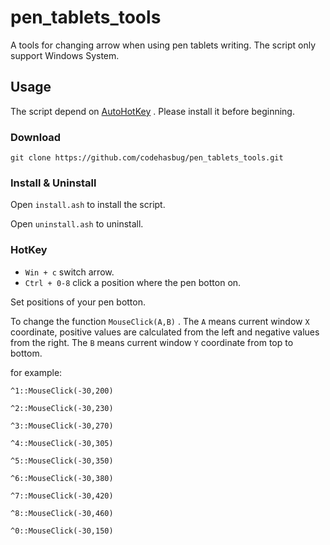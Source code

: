 # pen_tablets_tools

A tools for changing arrow when using pen tablets writing. The script only support Windows System.

## Usage

The script depend on [AutoHotKey](https://www.autohotkey.com/) . Please install it before beginning.

### Download

```shell
git clone https://github.com/codehasbug/pen_tablets_tools.git
```
### Install & Uninstall

Open `install.ash` to install the script.

Open `uninstall.ash` to uninstall.

### HotKey

- `Win + c` switch arrow.
- `Ctrl + 0-8` click a position where the pen botton on. 

Set positions of your pen botton. 

To change the function `MouseClick(A,B)` . The `A` means current window `X` coordinate, positive values are calculated from the left and negative values from the right. 
The `B` means current window `Y` coordinate from top to bottom.

for example: 


```
^1::MouseClick(-30,200)

^2::MouseClick(-30,230)

^3::MouseClick(-30,270)

^4::MouseClick(-30,305)

^5::MouseClick(-30,350)

^6::MouseClick(-30,380)

^7::MouseClick(-30,420)

^8::MouseClick(-30,460)

^0::MouseClick(-30,150)
```

